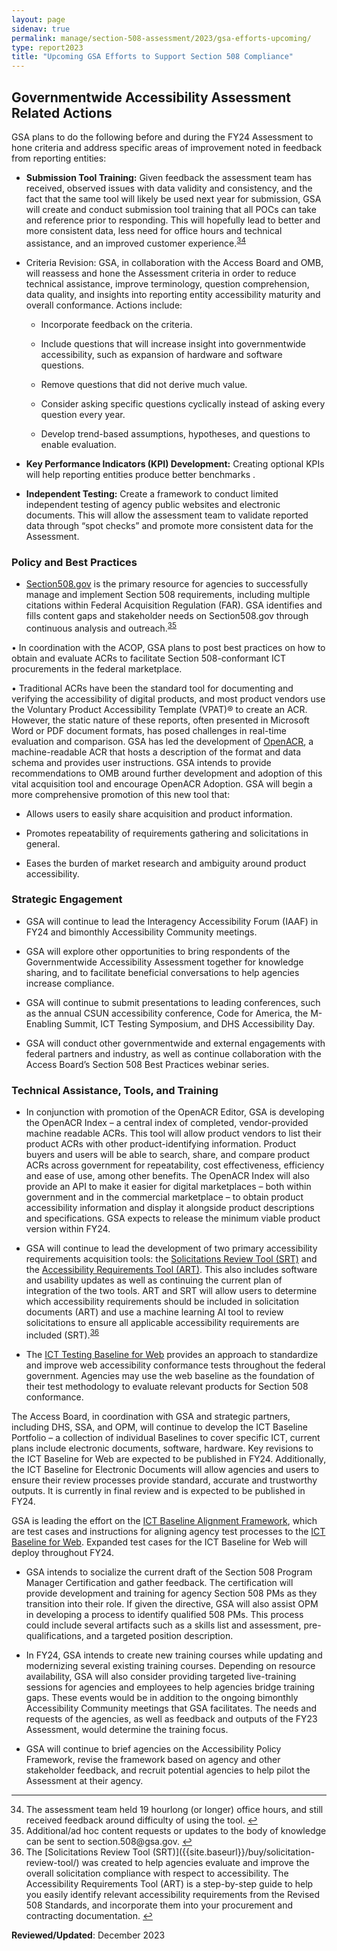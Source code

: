 ```yaml
---
layout: page
sidenav: true
permalink: manage/section-508-assessment/2023/gsa-efforts-upcoming/
type: report2023
title: "Upcoming GSA Efforts to Support Section 508 Compliance"
---
```

## Governmentwide Accessibility Assessment Related Actions

GSA plans to do the following before and during the FY24 Assessment to hone criteria and address specific areas of improvement noted in feedback from reporting entities:

* <strong>Submission Tool Training:</strong> Given feedback the assessment team has received, observed issues with data validity and consistency, and the fact that the same tool will likely be used next year for submission, GSA will create and conduct submission tool training that all POCs can take and reference prior to responding. This will hopefully lead to better and more consistent data, less need for office hours and technical assistance, and an improved customer experience.<sup><a href="#fn34" id="fr34">34</a></sup>

* Criteria Revision: GSA, in collaboration with the Access Board and OMB, will reassess and hone the Assessment criteria in order to reduce technical assistance, improve terminology, question comprehension, data quality, and insights into reporting entity accessibility maturity and overall conformance. Actions include:

  * Incorporate feedback on the criteria.

  * Include questions that will increase insight into governmentwide accessibility, such as expansion of hardware and software questions.

  * Remove questions that did not derive much value.

  * Consider asking specific questions cyclically instead of asking every question every year.

  * Develop trend-based assumptions, hypotheses, and questions to enable evaluation.

* <strong>Key Performance Indicators (KPI) Development:</strong> Creating optional KPIs will help reporting entities produce better benchmarks .

* <strong>Independent Testing:</strong> Create a framework to conduct limited independent testing of agency public websites and electronic documents. This will allow the assessment team to validate reported data through “spot checks” and promote more consistent data for the Assessment.

### Policy and Best Practices

* [Section508.gov]({{site.baseurl}}) is the primary resource for agencies to successfully manage and implement Section 508 requirements, including multiple citations within Federal Acquisition Regulation (FAR). GSA identifies and fills content gaps and stakeholder needs on Section508.gov through continuous analysis and outreach.<sup><a href="#fn35" id="fr35">35</a></sup>

• In coordination with the ACOP, GSA plans to post best practices on how to obtain and evaluate ACRs to facilitate Section 508-conformant ICT procurements in the federal marketplace.

• Traditional ACRs have been the standard tool for documenting and verifying the accessibility of digital products, and most product vendors use the Voluntary Product Accessibility Template (VPAT)® to create an ACR. However, the static nature of these reports, often presented in Microsoft Word or PDF document formats, has posed challenges in real-time evaluation and comparison. GSA has led the development of <a href="{{site.baseurl}}/tools/openacr-editor/" target="_blank">OpenACR</a>, a machine-readable ACR that hosts a description of the format and data schema and provides user instructions. GSA intends to provide recommendations to OMB around further development and adoption of this vital acquisition tool and encourage OpenACR Adoption. GSA will begin a more comprehensive promotion of this new tool that:

* Allows users to easily share acquisition and product information.

* Promotes repeatability of requirements gathering and solicitations in general.

* Eases the burden of market research and ambiguity around product accessibility.

### Strategic Engagement

* GSA will continue to lead the Interagency Accessibility Forum (IAAF) in FY24 and bimonthly Accessibility Community meetings.

* GSA will explore other opportunities to bring respondents of the Governmentwide Accessibility Assessment together for knowledge sharing, and to facilitate beneficial conversations to help agencies increase compliance.

* GSA will continue to submit presentations to leading conferences, such as the annual CSUN accessibility conference, Code for America, the M-Enabling Summit, ICT Testing Symposium, and DHS Accessibility Day.

* GSA will conduct other governmentwide and external engagements with federal partners and industry, as well as continue collaboration with the Access Board’s Section 508 Best Practices webinar series.

### Technical Assistance, Tools, and Training

*  In conjunction with promotion of the OpenACR Editor, GSA is developing the OpenACR Index – a central index of completed, vendor-provided machine readable ACRs. This tool will allow product vendors to list their product ACRs with other product-identifying information. Product buyers and users will be able to search, share, and compare product ACRs across government for repeatability, cost effectiveness, efficiency and ease of use, among other benefits. The OpenACR Index will also provide an API to make it easier for digital marketplaces – both within government and in the commercial marketplace – to obtain product accessibility information and display it alongside product descriptions and specifications. GSA expects to release the minimum viable product version within FY24.

*  GSA will continue to lead the development of two primary accessibility requirements acquisition tools: the [Solicitations Review Tool (SRT)]({{site.baseurl}}/buy/solicitation-review-tool/) and the [Accessibility Requirements Tool (ART)]({{site.baseurl}}/art/). This also includes software and usability updates as well as continuing the current plan of integration of the two tools. ART and SRT will allow users to determine which accessibility requirements should be included in solicitation documents (ART) and use a machine learning AI tool to review solicitations to ensure all applicable accessibility requirements are included (SRT).<sup><a href="#fn36" id="fr36">36</a></sup>
  
* The <a href="https://ictbaseline.access-board.gov/" target="_blank">ICT Testing Baseline for Web</a> provides an approach to standardize and improve web accessibility conformance tests throughout the federal government. Agencies may use the web baseline as the foundation of their test methodology to evaluate relevant products for Section 508 conformance.
  
The Access Board, in coordination with GSA and strategic partners, including DHS, SSA, and OPM, will continue to develop the ICT Baseline Portfolio – a collection of individual Baselines to cover specific ICT, current plans include electronic documents, software, hardware. Key revisions to the ICT Baseline for Web are expected to be published in FY24. Additionally, the ICT Baseline for Electronic Documents will allow agencies and users to ensure their review processes provide standard, accurate and trustworthy outputs. It is currently in final review and is expected to be published in FY24.

GSA is leading the effort on the <a href="https://section508coordinators.github.io/baselinealignment/" target="_blank">ICT Baseline Alignment Framework</a>, which are test cases and instructions for aligning agency test processes to the <a href="https://ictbaseline.access-board.gov/" target="_blank">ICT Baseline for Web</a>. Expanded test cases for the ICT Baseline for Web will deploy throughout FY24.

* GSA intends to socialize the current draft of the Section 508 Program Manager Certification and gather feedback. The certification will provide development and training for agency Section 508 PMs as they transition into their role. If given the directive, GSA will also assist OPM in developing a process to identify qualified 508 PMs. This process could include several artifacts such as a skills list and assessment, pre-qualifications, and a targeted position description.

* In FY24, GSA intends to create new training courses while updating and modernizing several existing training courses. Depending on resource availability, GSA will also consider providing targeted live-training sessions for agencies and employees to help agencies bridge training gaps. These events would be in addition to the ongoing bimonthly Accessibility Community meetings that GSA facilitates. The needs and requests of the agencies, as well as feedback and outputs of the FY23 Assessment, would determine the training focus.

* GSA will continue to brief agencies on the Accessibility Policy Framework, revise the framework based on agency and other stakeholder feedback, and recruit potential agencies to help pilot the Assessment at their agency.

--- 

<div>
    <h2 style="position: absolute; clip: rect(0 0 0 0); visibility: hidden; opacity: 0;" id="footnote-label">Footnotes</h2>
    <ol start="34">
        <li id="fn34">The assessment team held 19 hourlong (or longer) office hours, and still received feedback around difficulty of using the tool. <a href="#fr34" aria-label="Back to content">↩</a></li>
        <li id="fn35">Additional/ad hoc content requests or updates to the body of knowledge can be sent to section.508@gsa.gov. <a href="#fr35" aria-label="Back to content">↩</a></li>
        <li id="fn36">The [Solicitations Review Tool (SRT)]({{site.baseurl}}/buy/solicitation-review-tool/) was created to help agencies evaluate and improve the overall solicitation compliance with respect to accessibility. The Accessibility Requirements Tool (ART) is a step-by-step guide to help you easily identify relevant accessibility requirements from the Revised 508 Standards, and incorporate them into your procurement and contracting documentation. <a href="#fr36" aria-label="Back to content">↩</a></li>
    </ol>
</div>

**Reviewed/Updated**: December 2023